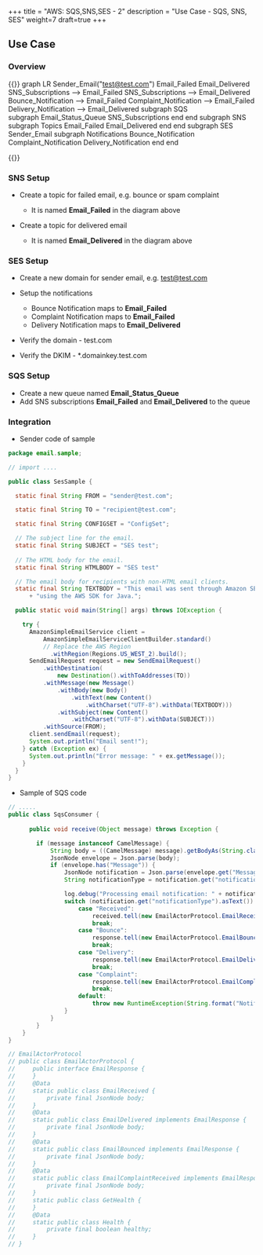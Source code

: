 +++
title = "AWS: SQS,SNS,SES - 2"
description = "Use Case - SQS, SNS, SES"
weight=7
draft=true
+++

## Use Case

### Overview

{{<mermaid>}}
graph LR
    Sender_Email("test@test.com")
    Email_Failed
    Email_Delivered
    SNS_Subscriptions --> Email_Failed
    SNS_Subscriptions --> Email_Delivered
    Bounce_Notification --> Email_Failed
    Complaint_Notification --> Email_Failed
    Delivery_Notification --> Email_Delivered
    subgraph SQS     
        subgraph Email_Status_Queue
            SNS_Subscriptions
        end
    end 
    subgraph SNS
       subgraph Topics
           Email_Failed
           Email_Delivered
       end
    end
    subgraph SES
       Sender_Email
       subgraph Notifications
           Bounce_Notification 
           Complaint_Notification 
           Delivery_Notification 
       end
    end

{{</mermaid >}}


### SNS Setup

* Create a topic for failed email, e.g. bounce or spam complaint
    - It is named **Email_Failed** in the diagram above

* Create a topic for delivered email
    - It is named **Email_Delivered** in the diagram above


### SES Setup

* Create a new domain for sender email, e.g. test@test.com
  
* Setup the notifications
    - Bounce Notification maps to **Email_Failed**
    - Complaint Notification maps to **Email_Failed**
    - Delivery Notification maps to **Email_Delivered**
  
* Verify the domain - test.com

* Verify the DKIM - *.domainkey.test.com

### SQS Setup

* Create a new queue named **Email_Status_Queue**
* Add SNS subscriptions **Email_Failed** and **Email_Delivered** to the queue
  

### Integration

* Sender code of sample

```java
package email.sample;

// import ....

public class SesSample {

  static final String FROM = "sender@test.com";

  static final String TO = "recipient@test.com";

  static final String CONFIGSET = "ConfigSet";

  // The subject line for the email.
  static final String SUBJECT = "SES test";
  
  // The HTML body for the email.
  static final String HTMLBODY = "SES test"

  // The email body for recipients with non-HTML email clients.
  static final String TEXTBODY = "This email was sent through Amazon SES "
      + "using the AWS SDK for Java.";

  public static void main(String[] args) throws IOException {

    try {
      AmazonSimpleEmailService client = 
          AmazonSimpleEmailServiceClientBuilder.standard()
          // Replace the AWS Region
            .withRegion(Regions.US_WEST_2).build();
      SendEmailRequest request = new SendEmailRequest()
          .withDestination(
              new Destination().withToAddresses(TO))
          .withMessage(new Message()
              .withBody(new Body()
                  .withText(new Content()
                      .withCharset("UTF-8").withData(TEXTBODY)))
              .withSubject(new Content()
                  .withCharset("UTF-8").withData(SUBJECT)))
          .withSource(FROM);
      client.sendEmail(request);
      System.out.println("Email sent!");
    } catch (Exception ex) {
      System.out.println("Error message: " + ex.getMessage());
    }
  }
}

```

* Sample of SQS code

```java
// .....
public class SqsConsumer {
    
      public void receive(Object message) throws Exception {

        if (message instanceof CamelMessage) {
            String body = ((CamelMessage) message).getBodyAs(String.class, camelContext());
            JsonNode envelope = Json.parse(body);
            if (envelope.has("Message")) {
                JsonNode notification = Json.parse(envelope.get("Message").asText());
                String notificationType = notification.get("notificationType").asText();

                log.debug("Processing email notification: " + notificationType);
                switch (notification.get("notificationType").asText()) {
                    case "Received":
                        received.tell(new EmailActorProtocol.EmailReceived(notification), self());
                        break;
                    case "Bounce":
                        response.tell(new EmailActorProtocol.EmailBounced(notification), self());
                        break;
                    case "Delivery":
                        response.tell(new EmailActorProtocol.EmailDelivered(notification), self());
                        break;
                    case "Complaint":
                        response.tell(new EmailActorProtocol.EmailComplaintReceived(notification), self());
                        break;
                    default:
                        throw new RuntimeException(String.format("Notification type %s not supported", notificationType));
                }
            }
        }
    }
}

// EmailActorProtocol 
// public class EmailActorProtocol {
//     public interface EmailResponse {
//     }
//     @Data
//     static public class EmailReceived {
//         private final JsonNode body;
//     }
//     @Data
//     static public class EmailDelivered implements EmailResponse {
//         private final JsonNode body;
//     }
//     @Data
//     static public class EmailBounced implements EmailResponse {
//         private final JsonNode body;
//     }
//     @Data
//     static public class EmailComplaintReceived implements EmailResponse {
//         private final JsonNode body;
//     }
//     static public class GetHealth {
//     }
//     @Data
//     static public class Health {
//         private final boolean healthy;
//     }
// }


```


